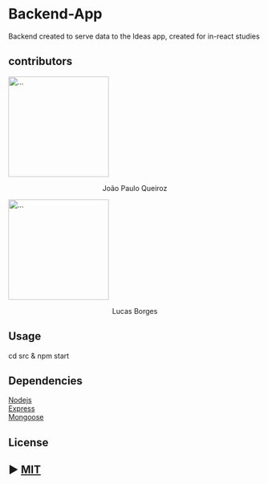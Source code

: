 # Backend-App
<p>
   Backend created to serve data to the Ideas app, created for in-react studies
<p>
   
## contributors
   <div align="">
      <img src="https://avatars1.githubusercontent.com/u/20147907?s=400&u=8e9a1fc254784b7eb43d8ee39707bc2ad7c70996&v=4" alt="..." width="200px" height="200px" align="center" />
      <p align="center" >João Paulo Queiroz</p>
      <img src="https://avatars0.githubusercontent.com/u/13333634?s=400&v=4" alt="..." width="200px" height="200px" align="center" />
   
   <p align="center">Lucas Borges</p>
   
   </div>
   
## Usage
<p>
   cd src & npm start
</p>

## Dependencies
   [Nodejs](https://nodejs.org/en/)
   <br />
   [Express](https://expressjs.com/pt-br/)
   <br />
   [Mongoose](https://mongoosejs.com/)
## License
## ► [MIT](https://github.com/diego3g/react-vimeo/blob/master/LICENSE.md)
